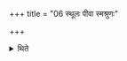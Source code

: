+++
title = "06 स्थूलः पीवा स्मश्रुणः"

+++

<details><summary>थिते</summary>

स्थूलः पीवा स्मश्रुणः ६
</details>
